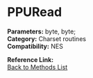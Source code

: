 # PPURead

**Parameters:** byte, byte;  
**Category:** Charset routines  
**Compatibility:** NES  

**Reference Link:**  
[Back to Methods List](../../SUMMARY.md)
